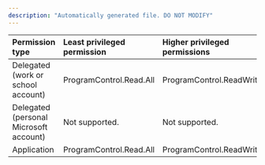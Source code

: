 ```yaml
---
description: "Automatically generated file. DO NOT MODIFY"
---
```


|Permission type|Least privileged permission|Higher privileged permissions|
|:---|:---|:---|
|Delegated (work or school account)|ProgramControl.Read.All|ProgramControl.ReadWrite.All|
|Delegated (personal Microsoft account)|Not supported.|Not supported.|
|Application|ProgramControl.Read.All|ProgramControl.ReadWrite.All|

